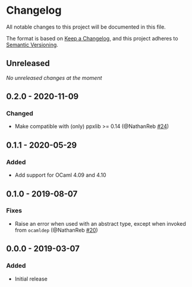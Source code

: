 # Changelog

All notable changes to this project will be documented in this file.

The format is based on [Keep a Changelog](https://keepachangelog.com/en/1.0.0/), and this
project adheres to [Semantic Versioning](https://semver.org/spec/v2.0.0.html).

## Unreleased

_No unreleased changes at the moment_

## 0.2.0 - 2020-11-09

### Changed

- Make compatible with (only) ppxlib >= 0.14 (@NathanReb
  [#24](https://github.com/cryptosense/ppx_factory/pull/20))

## 0.1.1 - 2020-05-29

### Added

- Add support for OCaml 4.09 and 4.10

## 0.1.0 - 2019-08-07

### Fixes

- Raise an error when used with an abstract type, except when invoked from `ocamldep` (@NathanReb
  [#20](https://github.com/cryptosense/ppx_factory/pull/20))

## 0.0.0 - 2019-03-07

### Added

- Initial release
